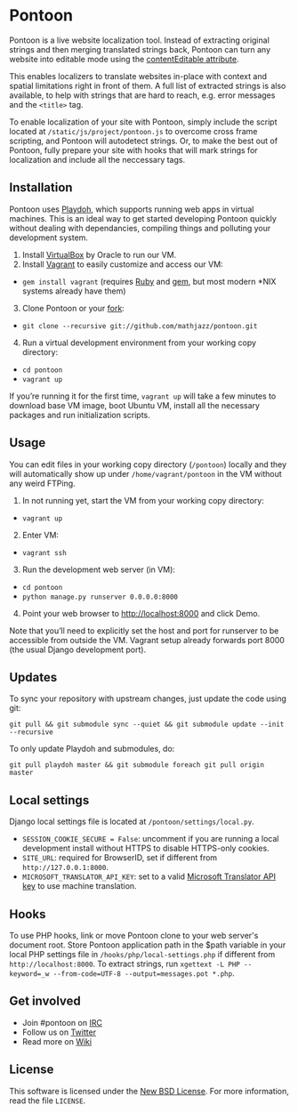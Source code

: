 Pontoon
=======
Pontoon is a live website localization tool. Instead of extracting original strings and then merging translated strings back, Pontoon can turn any website into editable mode using the [contentEditable attribute][contentEditable].

This enables localizers to translate websites in-place with context and spatial limitations right in front of them. A full list of extracted strings is also available, to help with strings that are hard to reach, e.g. error messages and the `<title>` tag.

To enable localization of your site with Pontoon, simply include the script located at `/static/js/project/pontoon.js` to overcome cross frame scripting, and Pontoon will autodetect strings. Or, to make the best out of Pontoon, fully prepare your site with hooks that will mark strings for localization and include all the neccessary tags.

Installation
------------
Pontoon uses [Playdoh][playdoh], which supports running web apps in virtual machines. This is an ideal way to get started developing Pontoon quickly without dealing with dependancies, compiling things and polluting your development system.

1. Install [VirtualBox][virtualbox] by Oracle to run our VM.
2. Install [Vagrant][vagrant] to easily customize and access our VM:
 * `gem install vagrant` (requires [Ruby][ruby] and [gem][gem], but most modern *NIX systems already have them)
3. Clone Pontoon or your [fork][fork]:
 * `git clone --recursive git://github.com/mathjazz/pontoon.git` 
4. Run a virtual development environment from your working copy directory:
 * `cd pontoon`
 * `vagrant up`

If you’re running it for the first time, `vagrant up` will take a few minutes to download base VM image, boot Ubuntu VM, install all the necessary packages and run initialization scripts.

Usage
-----
You can edit files in your working copy directory (`/pontoon`) locally and they will automatically show up under `/home/vagrant/pontoon` in the VM without any weird FTPing.

1. In not running yet, start the VM from your working copy directory:
 * `vagrant up`
2. Enter VM:
 * `vagrant ssh`
3. Run the development web server (in VM):
 * `cd pontoon`
 * `python manage.py runserver 0.0.0.0:8000`
4. Point your web browser to [http://localhost:8000](http://localhost:8000) and click Demo.

Note that you’ll need to explicitly set the host and port for runserver to be accessible from outside the VM. Vagrant setup already forwards port 8000 (the usual Django development port).

Updates
-------
To sync your repository with upstream changes, just update the code using git:

`git pull && git submodule sync --quiet && git submodule update --init --recursive`

To only update Playdoh and submodules, do:

`git pull playdoh master && git submodule foreach git pull origin master`

Local settings
--------------

Django local settings file is located at `/pontoon/settings/local.py`.
 * `SESSION_COOKIE_SECURE = False`: uncomment if you are running a local development install without HTTPS to disable HTTPS-only cookies.
 * `SITE_URL`: required for BrowserID, set if different from `http://127.0.0.1:8000`.
 * `MICROSOFT_TRANSLATOR_API_KEY`: set to a valid [Microsoft Translator API key][bdc] to use machine translation.

Hooks
--------------

To use PHP hooks, link or move Pontoon clone to your web server's document root. Store Pontoon application path in the $path variable in your local PHP settings file in `/hooks/php/local-settings.php` if different from `http://localhost:8000`. To extract strings, run `xgettext -L PHP --keyword=_w --from-code=UTF-8 --output=messages.pot *.php`.

Get involved
------------
* Join #pontoon on [IRC][irc]
* Follow us on [Twitter][twitter]
* Read more on [Wiki][wiki] 

License
-------
This software is licensed under the [New BSD License][BSD]. For more information, read the file ``LICENSE``.

[contentEditable]:  https://developer.mozilla.org/en/DOM/element.contentEditable   "Element.contentEditable - MDN"
[playdoh]:  https://github.com/mozilla/playdoh   "Playdoh"
[virtualbox]:  https://www.virtualbox.org/wiki/Downloads   "VirtualBox Download"
[vagrant]:  http://vagrantup.com/docs/getting-started/index.html   "Vagrant: Getting Started"
[ruby]:  http://www.ruby-lang.org/   "Ruby"
[gem]:  http://rubygems.org/   "RubyGems.org"
[fork]:  http://help.github.com/fork-a-repo/   "Fork A Repo"
[bdc]: http://www.bing.com/developers/createapp.aspx   "Bing Developer Center"
[irc]:  https://cbe001.chat.mibbit.com/?url=irc%3A%2F%2Firc.mozilla.org%2Fpontoon   "Mibbit"
[twitter]:  https://twitter.com/#!/mozillapontoon   "Mozilla Pontoon on Twitter"
[wiki]:  https://wiki.mozilla.org/L10n:Pontoon   "L10n:Pontoon - MozillaWiki"
[BSD]: http://creativecommons.org/licenses/BSD/
